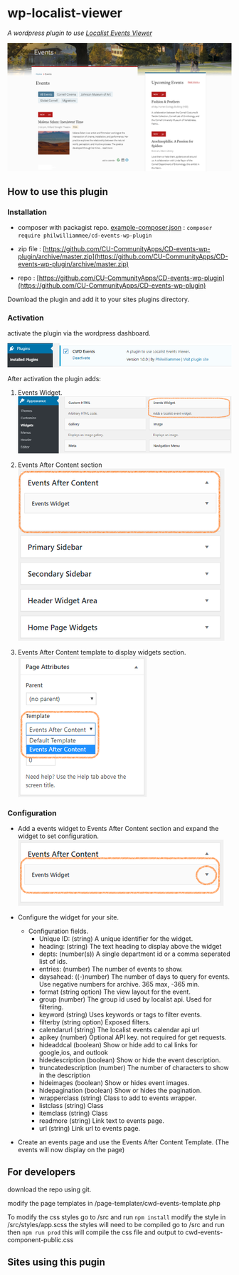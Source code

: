 # wp-localist-viewer

*A wordpress plugin to use [Localist Events Viewer](https://github.com/philwilliammee/localist-viewer)*

![example](./docs/events_widget_example.png)

## How to use this plugin

### Installation

* composer with packagist repo. [example-composer.json](./docs/example-composer.json) : `composer require philwilliammee/cd-events-wp-plugin`

* zip file :
[https://github.com/CU-CommunityApps/CD-events-wp-plugin/archive/master.zip](https://github.com/CU-CommunityApps/CD-events-wp-plugin/archive/master.zip)

* repo : [https://github.com/CU-CommunityApps/CD-events-wp-plugin](https://github.com/CU-CommunityApps/CD-events-wp-plugin)

Download the plugin and add it to your sites plugins directory.

### Activation

activate the plugin via the wordpress dashboard.

![plugin activation](./docs/events_widget_activate.png)

After activation the plugin adds:

1. Events Widget.  
![Events widget](https://raw.githubusercontent.com/CU-CommunityApps/CD-events-wp-plugin/master/docs/events_widget.png)

2. Events After Content section  
![Events widgets section](https://raw.githubusercontent.com/CU-CommunityApps/CD-events-wp-plugin/master/docs/events_widget_area.png)

3. Events After Content template to display widgets section.  
![Events page template](https://raw.githubusercontent.com/CU-CommunityApps/CD-events-wp-plugin/master/docs/events_widget_template.png)

### Configuration

* Add a events widget to Events After Content section and expand the widget to set configuration.  
![event widget add](./docs/events_widget_add.png)

* Configure the widget for your site.
  * Configuration fields.
    * Unique ID: (string) A unique identifier for the widget.
    * heading: (string) The text heading to display above the widget
    * depts: (number(s)) A single department id or a comma seperated list of ids.
    * entries: (number) The number of events to show.
    * daysahead: ((-)number) The number of days to query for events. Use negative numbers for archive. 365 max, -365 min.
    * format (string option) The view layout for the event.
    * group (number) The group id used by localist api. Used for filtering.
    * keyword (string) Uses keywords or tags to filter events.
    * filterby (string option) Exposed filters.
    * calendarurl (string) The localist events calendar api url
    * apikey (number) Optional API key. not required for get requests.
    * hideaddcal (boolean) Show or hide add to cal links for google,ios, and outlook
    * hidedescription (boolean) Show or hide the event description.
    * truncatedescription (number) The number of characters to show in the description
    * hideimages (boolean) Show or hides event images.
    * hidepagination (boolean) Show or hides the pagination.
    * wrapperclass (string) Class to add to events wrapper.
    * listclass (string) Class
    * itemclass (string) Class
    * readmore (string) Link text to events page.
    * url (string) Link url to events page.
* Create an events page and use the Events After Content Template. (The events will now display on the page)

## For developers

download the repo using git.

modify the page templates in /page-templater/cwd-events-template.php

To modify the css styles go to /src and run `npm install` modify the style in /src/styles/app.scss the styles will need to be compiled go to /src and run then `npm run prod` this will compile the css file and output to cwd-events-component-public.css

## Sites using this pugin

